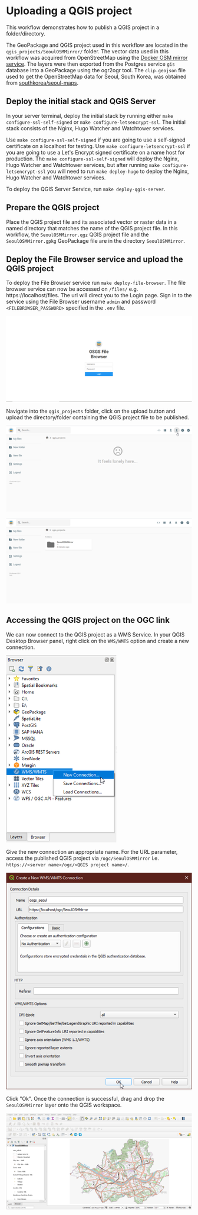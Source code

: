 # Uploading a QGIS project

This workflow demonstrates how to publish a QGIS project in a folder/directory.

The GeoPackage  and QGIS project used in this workflow are located in the `qgis_projects/SeoulOSMMirror/` folder. The vector data used in this workflow was acquired from OpenStreetMap using the [Docker OSM mirror service](https://kartoza.github.io/osgs/workflows/create-osm-mirror-in-database.html). The layers were then exported from the Postgres service `gis` database into a GeoPackage using the ogr2ogr tool. The `clip.geojson` file used to get the OpenStreetMap data for Seoul, South Korea, was obtained from [southkorea/seoul-maps](https://github.com/southkorea/seoul-maps/blob/master/juso/2015/json/seoul_municipalities_geo_simple.json).

## Deploy the initial stack and QGIS Server

In your server terminal, deploy the initial stack by running either `make configure-ssl-self-signed` or `make configure-letsencrypt-ssl`. The initial stack consists of the Nginx, Hugo Watcher and Watchtower services.

Use `make configure-ssl-self-signed` if you are going to use a self-signed certificate on a localhost for testing. Use `make configure-letsencrypt-ssl` if you are going to use a Let's Encrypt signed certificate on a name host for production. The `make configure-ssl-self-signed` will deploy the Nginx, Hugo Watcher and Watchtower services, but after running `make configure-letsencrypt-ssl` you will need to run `make deploy-hugo` to deploy the Nginx, Hugo Watcher and Watchtower services.

To deploy the QGIS Server Service, run `make deploy-qgis-server`.

## Prepare the QGIS project

Place the QGIS project file and its associated vector or raster data in a named directory that matches the name of the QGIS project file. In this workflow, the `SeoulOSMMirror.qgz` QGIS project file and the `SeoulOSMMirror.gpkg` GeoPackage file are in the directory `SeoulOSMMirror`.

## Deploy the File Browser service and upload the QGIS project

To deploy the File Browser service run `make deploy-file-browser`. The file browser service can now be accessed on `/files/` e.g. https://localhost/files. The url will direct you to the Login page. Sign in to the service using the File Browser username `admin` and password `<FILEBROWSER_PASSWORD>` specified in the `.env` file.

![Log in Page](../img/file-browser-1.png)

Navigate into the `qgis_projects` folder, click on the upload button and upload the directory/folder containing the QGIS project file to be published.

![Upload QGIS Project](../img/upload-qgis-project-1.png)

![Upload QGIS Project](../img/upload-qgis-project-2.png)

## Accessing the QGIS project on the OGC link

We can now connect to the QGIS project as a WMS Service. In your QGIS Desktop Browser panel, right click on the `WMS/WMTS` option and create a new connection.

![New WMS Connection](../img/upload-qgis-project-3.png)

Give the new connection an appropriate name. For the URL parameter, access the published QGIS project via `/ogc/SeoulOSMMirror` i.e. `https://<server name>/ogc/<QGIS project name>/`.

![New WMS Connection](../img/upload-qgis-project-4.png)

Click "Ok". Once the connection is successful, drag and drop the `SeoulOSMMirror` layer onto the QGIS workspace.

![Published QGIS Project](../img/upload-qgis-project-5.png)